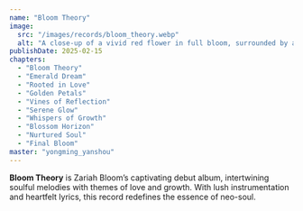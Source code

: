 ```yaml
---
name: "Bloom Theory"
image:
  src: "/images/records/bloom_theory.webp"
  alt: "A close-up of a vivid red flower in full bloom, surrounded by a lush green background, emphasizing natural elegance and growth."
publishDate: 2025-02-15
chapters:
  - "Bloom Theory"
  - "Emerald Dream"
  - "Rooted in Love"
  - "Golden Petals"
  - "Vines of Reflection"
  - "Serene Glow"
  - "Whispers of Growth"
  - "Blossom Horizon"
  - "Nurtured Soul"
  - "Final Bloom"
master: "yongming_yanshou"
---
```


**Bloom Theory** is Zariah Bloom’s captivating debut album, intertwining soulful melodies with themes of love and growth. With lush instrumentation and heartfelt lyrics, this record redefines the essence of neo-soul.
